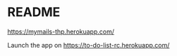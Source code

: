 # README
https://mymails-thp.herokuapp.com/

Launch the app on https://to-do-list-rc.herokuapp.com/
